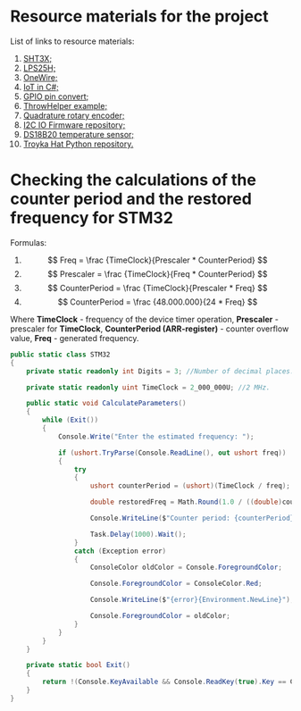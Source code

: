 # Resource materials for the project

List of links to resource materials:
1. [SHT3X;](https://github.com/dotnet/iot/tree/main/src/devices/Sht3x)
2. [LPS25H;](https://github.com/dotnet/iot/tree/main/src/devices/Lps25h)
3. [OneWire;](https://github.com/dotnet/iot/tree/main/src/devices/OneWire)
4. [IoT in C#;](https://github.com/dotnet/iot)
5. [GPIO pin convert;](https://github.com/davidjalbers/GPIOPinConvert)
6. [ThrowHelper example;](https://github.com/dotnet/runtime/blob/215b39abf947da7a40b0cb137eab4bceb24ad3e3/src/libraries/System.Private.CoreLib/src/System/ThrowHelper.cs)
7. [Quadrature rotary encoder;](https://github.com/dotnet/iot/tree/main/src/devices/RotaryEncoder)
8. [I2C IO Firmware repository;](https://github.com/amperka/i2cio-firmware)
9. [DS18B20 temperature sensor;](https://www.circuitbasics.com/raspberry-pi-ds18b20-temperature-sensor-tutorial)
10. [Troyka Hat Python repository.](https://github.com/amperka/TroykaHatPython)

# Checking the calculations of the counter period and the restored frequency for STM32

Formulas:
1. $$ Freq = \frac {TimeClock}{Prescaler * CounterPeriod} $$
2. $$ Prescaler = \frac {TimeClock}{Freq * CounterPeriod} $$
3. $$ CounterPeriod = \frac {TimeClock}{Prescaler * Freq} $$
4. $$ CounterPeriod = \frac {48.000.000}{24 * Freq} $$

Where **TimeClock** - frequency of the device timer operation, **Prescaler** - prescaler for **TimeClock**, **CounterPeriod (ARR-register)** - counter overflow value, **Freq** - generated frequency.

```csharp
public static class STM32
{
    private static readonly int Digits = 3; //Number of decimal places.

    private static readonly uint TimeClock = 2_000_000U; //2 MHz.

    public static void CalculateParameters()
    {
        while (Exit())
        {
            Console.Write("Enter the estimated frequency: ");

            if (ushort.TryParse(Console.ReadLine(), out ushort freq))
            {
                try
                {
                    ushort counterPeriod = (ushort)(TimeClock / freq);

                    double restoredFreq = Math.Round(1.0 / ((double)counterPeriod / TimeClock), Digits);

                    Console.WriteLine($"Counter period: {counterPeriod} | Restored freq: {restoredFreq} Hz{Environment.NewLine}");

                    Task.Delay(1000).Wait();
                }
                catch (Exception error)
                {
                    ConsoleColor oldColor = Console.ForegroundColor;

                    Console.ForegroundColor = ConsoleColor.Red;

                    Console.WriteLine($"{error}{Environment.NewLine}");

                    Console.ForegroundColor = oldColor;
                }
            }
        }
    }

    private static bool Exit()
    {
        return !(Console.KeyAvailable && Console.ReadKey(true).Key == ConsoleKey.Escape);
    }
}
```
